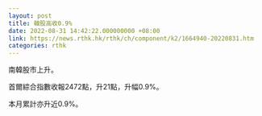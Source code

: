```yaml
---
layout: post
title: 韓股高收0.9%
date: 2022-08-31 14:42:22.000000000 +08:00
link: https://news.rthk.hk/rthk/ch/component/k2/1664940-20220831.htm
categories: rthk
---
```


南韓股市上升。

首爾綜合指數收報2472點，升21點，升幅0.9%。

本月累計亦升近0.9%。
